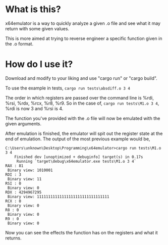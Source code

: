 # What is this?

x64emulator is a way to quickly analyze a given .o file and see what it may return with some given values.

This is more aimed at trying to reverse engineer a specific function given in the .o format.

# How do I use it?

Download and modify to your liking and use "cargo run" or "cargo build".

To use the example in tests,
``cargo run tests\absdiff.o 3 4``

The order in which registers are passed over the command line is %rdi, %rsi, %rdx, %rcx, %r8, %r9.
So in the case of, ``cargo run tests\M1.o 3 4``, %rdi is now 3 and %rsi is 4.

The function you've provided with the .o file will now be emulated with the given arguments.

After emulation is finished, the emulator will spit out the register state at the end of emulation.
The output of the most previous example would be,

```
C:\Users\unknown\Desktop\Programming\x64emulator>cargo run tests\M1.o 3 4      
    Finished dev [unoptimized + debuginfo] target(s) in 0.17s
     Running `target\debug\x64emulator.exe tests\M1.o 3 4`   
RAX : 81
 Binary view: 1010001
RDI : 3
 Binary view: 11
RSI : 0
 Binary view: 0
RDX : 4294967295
 Binary view: 11111111111111111111111111111111
RCX : 0
 Binary view: 0
R8 : 0
 Binary view: 0
R9 : 0
 Binary view: 0
```

Now you can see the effects the function has on the registers and what it returns.

